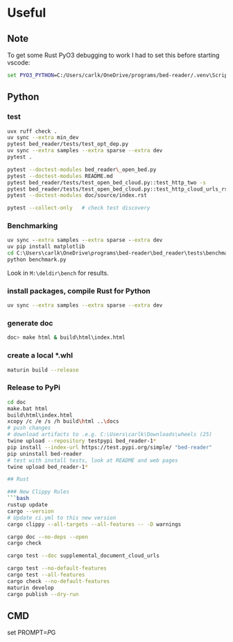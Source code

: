 # Useful

## Note

To get some Rust PyO3 debugging to work I had to set this before starting vscode:

```cmd
set PYO3_PYTHON=C:/Users/carlk/OneDrive/programs/bed-reader/.venv\Scripts\python.exe
```

## Python

### test

```bash
uvx ruff check .
uv sync --extra min_dev
pytest bed_reader/tests/test_opt_dep.py
uv sync --extra samples --extra sparse --extra dev
pytest .

pytest --doctest-modules bed_reader\_open_bed.py
pytest --doctest-modules README.md
pytest bed_reader/tests/test_open_bed_cloud.py::test_http_two -s
pytest bed_reader/tests/test_open_bed_cloud.py::test_http_cloud_urls_rst_1 -s
pytest --doctest-modules doc/source/index.rst

pytest --collect-only   # check test discovery
```

### Benchmarking

```cmd
uv sync --extra samples --extra sparse --extra dev
uv pip install matplotlib
cd C:\Users\carlk\OneDrive\programs\bed-reader\bed_reader\tests\benchmark
python benchmark.py
```

Look in `M:\deldir\bench` for results.

### install packages, compile Rust for Python

```bash
uv sync --extra samples --extra sparse --extra dev
```

### generate doc

```bash
doc> make html & build\html\index.html
```

### create a local *.whl

```bash
maturin build --release
```

### Release to PyPi

```bash
cd doc
make.bat html
build\html\index.html
xcopy /c /e /s /h build\html ..\docs
# push changes
# download artifacts to .e.g. C:\Users\carlk\Downloads\wheels (25)
twine upload --repository testpypi bed_reader-1*
pip install --index-url https://test.pypi.org/simple/ "bed-reader"
pip uninstall bed-reader
# test with install tests, look at README and web pages
twine upload bed_reader-1*

## Rust

### New Clippy Rules
```bash
rustup update
cargo --version
# Update ci.yml to this new version
cargo clippy --all-targets --all-features -- -D warnings
```

```bash
cargo doc --no-deps --open
cargo check

cargo test --doc supplemental_document_cloud_urls

cargo test --no-default-features
cargo test --all-features
cargo check --no-default-features
maturin develop
cargo publish --dry-run
```

## CMD

set PROMPT=$P$G
